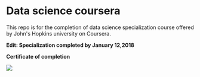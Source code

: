 # Data science coursera
This repo is for the completion of data science specialization course offered by John's Hopkins university on Coursera.

**Edit: Specialization completed by January 12,2018**

**Certificate of completion**

![](https://i.imgur.com/hdSIyvb.jpg)
